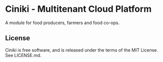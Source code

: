 Ciniki - Multitenant Cloud Platform
===========================================

A module for food producers, farmers and food co-ops.

License
-------
Ciniki is free software, and is released under the terms of the MIT License. See LICENSE.md.
